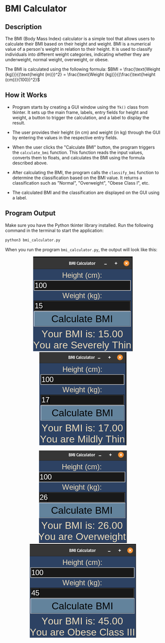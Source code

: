 # BMI Calculator

## Description

The BMI (Body Mass Index) calculator is a simple tool that allows users to calculate their BMI based on their height and weight. BMI is a numerical value of a person's weight in relation to their height. It is used to classify individuals into different weight categories, indicating whether they are underweight, normal weight, overweight, or obese.

The BMI is calculated using the following formula: $BMI = \frac{\text{Weight (kg)}}{(\text{height (m)})^2} = \frac{\text{Weight (kg)}}{(\frac{\text{height (cm)}}{100})^2}$


## How it Works

- Program starts by creating a GUI window using the <code>Tk()</code> class from tkinter. It sets up the main frame, labels, entry fields for height and weight, a button to trigger the calculation, and a label to display the result.

- The user provides their height (in cm) and weight (in kg) through the GUI by entering the values in the respective entry fields.

- When the user clicks the "Calculate BMI" button, the program triggers the <code>calculate_bmi</code> function. This function reads the input values, converts them to floats, and calculates the BMI using the formula described above.

- After calculating the BMI, the program calls the <code>classify_bmi</code> function to determine the classification based on the BMI value. It returns a classification such as "Normal", "Overweight", "Obese Class I", etc.

- The calculated BMI and the classification are displayed on the GUI using a label.


## Program Output

Make sure you have the Python tkinter library installed. Run the following command in the terminal to start the application:
```bash
python3 bmi_calculator.py
```

When you run the program `bmi_calculator.py`, the output will look like this:

<p align="center">
  <img src="output/bmi-output-1.png" alt='BMI Output 1'>
  <img src="output/bmi-output-2.png" alt='BMI Output 2'>
</p>

<p align="center">
  <img src="output/bmi-output-3.png" alt='BMI Output 3'>
  <img src="output/bmi-output-4.png" alt='BMI Output 4'>
</p>